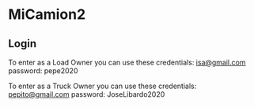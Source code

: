 # MiCamion2

## Login
To enter as a Load Owner you can use these credentials:
isa@gmail.com
password: pepe2020

To enter as a Truck Owner you can use these credentials:
pepito@gmail.com
password: JoseLibardo2020
